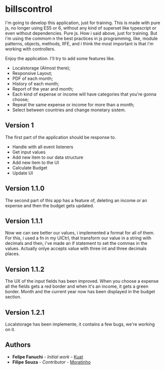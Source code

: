 # billscontrol
I'm going to develop this application, just for training. This is made with pure js, no longer using ES5 or 6, 
without any kind of superset like typescript or even without dependencies. 
Pure js. 
How i said above, just for training.
But i'm using the commom n the best practices in js programming, like, module patterns, objects, methods, IIFE, and i think the most important is that i'm working with controllers.

Enjoy the application.
I'll try to add some features like.
* Localstorage (Almost there);
* Responsive Layout;
* PDF of each month;
* History of each month;
* Report of the year and month;
* Each kind of expense or income will have categories that you're gonna choose;
* Repeat the same expense or income for more than a month;
* Select between countries and change monetary sistem.

## Version 1
The first part of the application should be response to.
* Handle with all event listeners
* Get input values
* Add new item to our data structure
* Add new item to the UI
* Calculate Budget 
* Update UI

## Version 1.1.0
The second part of this app has a feature of, deleting an income or an expense and then the budget gets updated.

## Version 1.1.1
Now we can see better our values, i implemented a format for all of them.
For this, i used a fn in my UICtrl, that transform our value in a string with decimals and then, i've made an if statement to set the commas in the values. Actually onlye accepts value with three int and three decimals places.

## Version 1.1.2
The UX of the input fields has been improved. When you choose a expense all the fields gets a red border and when it's an income, it gets a green border.
Month and the current year now has been displayed in the budget section.

## Version 1.2.1
Localstorage has been implemente, it contains a few bugs, we're working on it.

## Authors

* **Felipe Fanuchi** - *Initial work* - [Kuat](https://github.com/felipefanucchi)
* **Filipe Souza** - *Contributor* - [Moratinho](https://github.com/Filipe-Souza)
